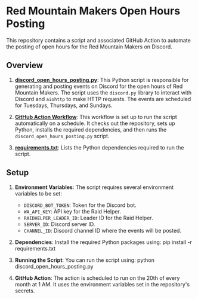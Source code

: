 # Red Mountain Makers Open Hours Posting

This repository contains a script and associated GitHub Action to automate the posting of open hours for the Red Mountain Makers on Discord.

## Overview

1. **[discord_open_hours_posting.py](https://github.com/redmountainmakers/rmm-open-hours-posting/blob/main/discord_open_hours_posting.py)**: This Python script is responsible for generating and posting events on Discord for the open hours of Red Mountain Makers. The script uses the `discord.py` library to interact with Discord and `aiohttp` to make HTTP requests. The events are scheduled for Tuesdays, Thursdays, and Sundays.

2. **[GitHub Action Workflow](https://github.com/redmountainmakers/rmm-open-hours-posting/blob/main/.github/workflows/github-actions-rmm-open-hours.yml)**: This workflow is set up to run the script automatically on a schedule. It checks out the repository, sets up Python, installs the required dependencies, and then runs the `discord_open_hours_posting.py` script.

3. **[requirements.txt](https://github.com/redmountainmakers/rmm-open-hours-posting/blob/main/requirements.txt)**: Lists the Python dependencies required to run the script.

## Setup

1. **Environment Variables**: The script requires several environment variables to be set:
   - `DISCORD_BOT_TOKEN`: Token for the Discord bot.
   - `WA_API_KEY`: API key for the Raid Helper.
   - `RAIDHELPER_LEADER_ID`: Leader ID for the Raid Helper.
   - `SERVER_ID`: Discord server ID.
   - `CHANNEL_ID`: Discord channel ID where the events will be posted.

2. **Dependencies**: Install the required Python packages using:
   pip install -r requirements.txt
3. **Running the Script**: You can run the script using:
  python discord_open_hours_posting.py

4. **GitHub Action**: The action is scheduled to run on the 20th of every month at 1 AM. It uses the environment variables set in the repository's secrets.
